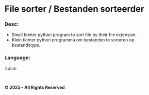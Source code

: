 # File sorter / Bestanden sorteerder

### Desc:

- Small tkinter python program to sort file by their file extension.
- Klein tkinter python programma om bestanden te sorteren op bestandstype.


### Language:

Dutch

&nbsp;

**&copy; 2025 - All Rights Reserved**
